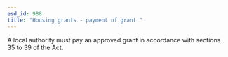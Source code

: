 ```yaml
---
esd_id: 988
title: "Housing grants - payment of grant "
---
```


A local authority must pay an approved grant in accordance with sections 35 to 39 of the Act.

